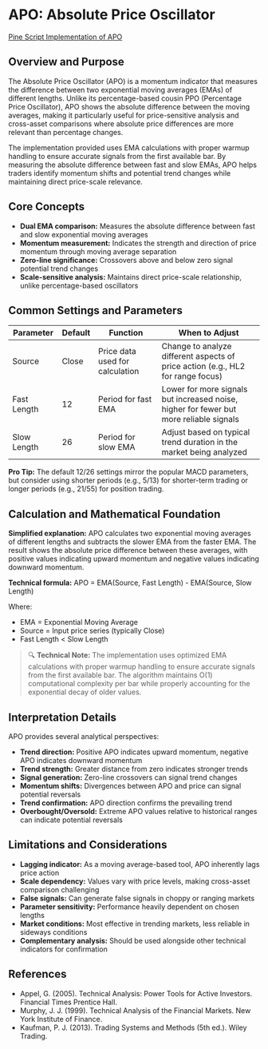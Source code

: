 # APO: Absolute Price Oscillator

[Pine Script Implementation of APO](https://github.com/mihakralj/pinescript/blob/main/indicators/oscillators/apo.pine)

## Overview and Purpose

The Absolute Price Oscillator (APO) is a momentum indicator that measures the difference between two exponential moving averages (EMAs) of different lengths. Unlike its percentage-based cousin PPO (Percentage Price Oscillator), APO shows the absolute difference between the moving averages, making it particularly useful for price-sensitive analysis and cross-asset comparisons where absolute price differences are more relevant than percentage changes.

The implementation provided uses EMA calculations with proper warmup handling to ensure accurate signals from the first available bar. By measuring the absolute difference between fast and slow EMAs, APO helps traders identify momentum shifts and potential trend changes while maintaining direct price-scale relevance.

## Core Concepts

* **Dual EMA comparison:** Measures the absolute difference between fast and slow exponential moving averages
* **Momentum measurement:** Indicates the strength and direction of price momentum through moving average separation
* **Zero-line significance:** Crossovers above and below zero signal potential trend changes
* **Scale-sensitive analysis:** Maintains direct price-scale relationship, unlike percentage-based oscillators

## Common Settings and Parameters

| Parameter | Default | Function | When to Adjust |
|-----------|---------|----------|---------------|
| Source | Close | Price data used for calculation | Change to analyze different aspects of price action (e.g., HL2 for range focus) |
| Fast Length | 12 | Period for fast EMA | Lower for more signals but increased noise, higher for fewer but more reliable signals |
| Slow Length | 26 | Period for slow EMA | Adjust based on typical trend duration in the market being analyzed |

**Pro Tip:** The default 12/26 settings mirror the popular MACD parameters, but consider using shorter periods (e.g., 5/13) for shorter-term trading or longer periods (e.g., 21/55) for position trading.

## Calculation and Mathematical Foundation

**Simplified explanation:**
APO calculates two exponential moving averages of different lengths and subtracts the slower EMA from the faster EMA. The result shows the absolute price difference between these averages, with positive values indicating upward momentum and negative values indicating downward momentum.

**Technical formula:**
APO = EMA(Source, Fast Length) - EMA(Source, Slow Length)

Where:
- EMA = Exponential Moving Average
- Source = Input price series (typically Close)
- Fast Length < Slow Length

> 🔍 **Technical Note:** The implementation uses optimized EMA calculations with proper warmup handling to ensure accurate signals from the first available bar. The algorithm maintains O(1) computational complexity per bar while properly accounting for the exponential decay of older values.

## Interpretation Details

APO provides several analytical perspectives:

* **Trend direction:** Positive APO indicates upward momentum, negative APO indicates downward momentum
* **Trend strength:** Greater distance from zero indicates stronger trends
* **Signal generation:** Zero-line crossovers can signal trend changes
* **Momentum shifts:** Divergences between APO and price can signal potential reversals
* **Trend confirmation:** APO direction confirms the prevailing trend
* **Overbought/Oversold:** Extreme APO values relative to historical ranges can indicate potential reversals

## Limitations and Considerations

* **Lagging indicator:** As a moving average-based tool, APO inherently lags price action
* **Scale dependency:** Values vary with price levels, making cross-asset comparison challenging
* **False signals:** Can generate false signals in choppy or ranging markets
* **Parameter sensitivity:** Performance heavily dependent on chosen lengths
* **Market conditions:** Most effective in trending markets, less reliable in sideways conditions
* **Complementary analysis:** Should be used alongside other technical indicators for confirmation

## References

* Appel, G. (2005). Technical Analysis: Power Tools for Active Investors. Financial Times Prentice Hall.
* Murphy, J. J. (1999). Technical Analysis of the Financial Markets. New York Institute of Finance.
* Kaufman, P. J. (2013). Trading Systems and Methods (5th ed.). Wiley Trading.
